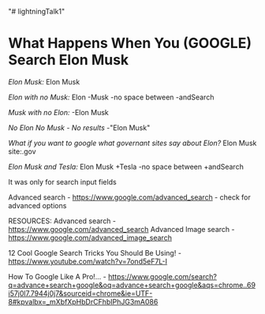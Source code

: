 "# lightningTalk1" 


<h1>What Happens When You (GOOGLE) Search Elon Musk</h1>

<i> </i>
<i>Elon Musk: </i>
Elon Musk

<i>Elon with no Musk: </i>
Elon -Musk   -no space between -andSearch

<i>Musk with no Elon: </i>
-Elon Musk

<i>No Elon No Musk - No results </i>
-"Elon Musk"

<i>What if you want to google what governant sites say about Elon? </i>
Elon Musk site:.gov

<i>Elon Musk and Tesla: </i>
Elon Musk +Tesla -no space between +andSearch


It was only for search input fields







Advanced search - https://www.google.com/advanced_search 
    - check for advanced options
    






RESOURCES:
Advanced search - https://www.google.com/advanced_search 
Advanced Image search - https://www.google.com/advanced_image_search

12 Cool Google Search Tricks You Should Be Using! - https://www.youtube.com/watch?v=7ond5eF7L-I



How To Google Like A Pro!... - https://www.google.com/search?q=advance+search+google&oq=advance+search+google&aqs=chrome..69i57j0l7.7944j0j7&sourceid=chrome&ie=UTF-8#kpvalbx=_mXbfXpHbDrCFhbIPhJG3mA086

